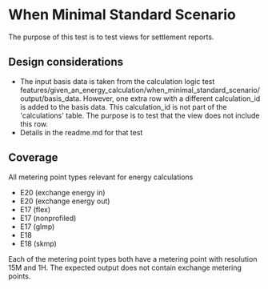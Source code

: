# When Minimal Standard Scenario

The purpose of this test is to test views for settlement reports.

## Design considerations

- The input basis data is taken from the calculation logic test
  features/given_an_energy_calculation/when_minimal_standard_scenario/output/basis_data. However, one extra row with a different calculation_id is added to the basis data. This calculation_id is not part of the 'calculations' table. The purpose is to test that the view does not include this row.
- Details in the readme.md for that test

## Coverage

All metering point types relevant for energy calculations

- E20 (exchange energy in)
- E20 (exchange energy out)
- E17 (flex)
- E17 (nonprofiled)
- E17 (glmp)
- E18
- E18 (skmp)

Each of the metering point types both have a metering point with resolution 15M and 1H. The expected output does not 
contain exchange metering points.
